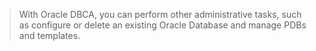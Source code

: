 > With Oracle DBCA, you can perform other administrative tasks, such as configure or delete an existing Oracle Database and manage PDBs and templates.